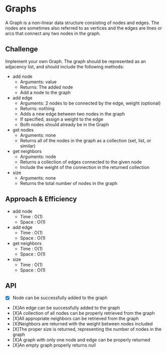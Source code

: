 # Graphs

A Graph is a non-linear data structure consisting of nodes and edges. The nodes are sometimes also referred to as vertices and the edges are lines or arcs that connect any two nodes in the graph.

## Challenge

Implement your own Graph. The graph should be represented as an adjacency list, and should include the following methods:

* add node
  * Arguments: value
  * Returns: The added node
  * Add a node to the graph
* add edge
  * Arguments: 2 nodes to be connected by the edge, weight (optional)
  * Returns: nothing
  * Adds a new edge between two nodes in the graph
  * If specified, assign a weight to the edge
  * Both nodes should already be in the Graph
* get nodes
  * Arguments: none
  * Returns all of the nodes in the graph as a collection (set, list, or similar)
* get neighbors
  * Arguments: node
  * Returns a collection of edges connected to the given node
  * Include the weight of the connection in the returned collection
* size
  * Arguments: none
  * Returns the total number of nodes in the graph

## Approach & Efficiency

* add node
  * Time : O(1)
  * Space : O(1)
* add edge
  * Time : O(1)
  * Space : O(1)
* get neighbors
  * Time : O(1)
  * Space : O(1)
* size
  * Time : O(1)
  * Space : O(1)

## API

- [X] Node can be successfully added to the graph
- [X]An edge can be successfully added to the graph
- [X]A collection of all nodes can be properly retrieved from the graph
- [X]All appropriate neighbors can be retrieved from the graph
- [X]Neighbors are returned with the weight between nodes included
- [X]The proper size is returned, representing the number of nodes in the graph
- [X]A graph with only one node and edge can be properly returned
- [X]An empty graph properly returns null